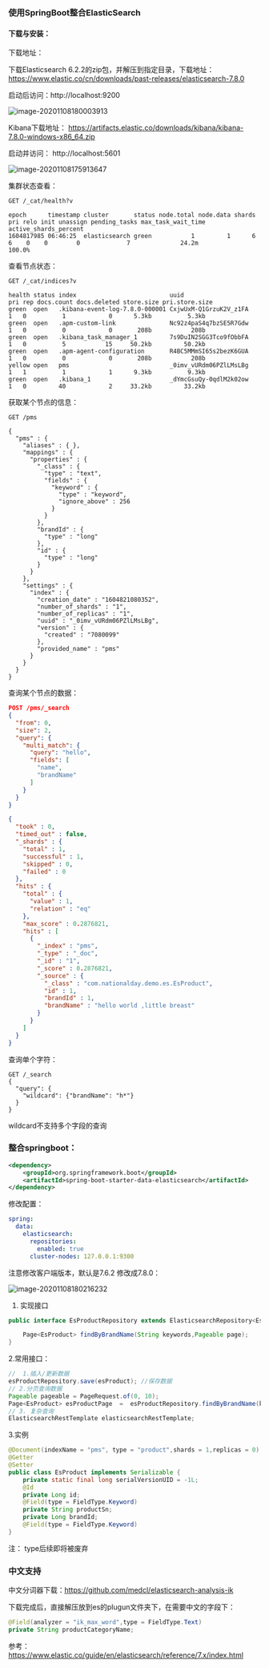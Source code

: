 ### 使用SpringBoot整合ElasticSearch

####  下载与安装：

下载地址：

下载Elasticsearch 6.2.2的zip包，并解压到指定目录，下载地址：https://www.elastic.co/cn/downloads/past-releases/elasticsearch-7.8.0

启动后访问：http://localhost:9200

![image-20201108180003913](https://github.com/rainluacgq/java/blob/master/搜索/elasticsearch/pic/image-20201108180003913.png)

Kibana下载地址： https://artifacts.elastic.co/downloads/kibana/kibana-7.8.0-windows-x86_64.zip

启动并访问： http://localhost:5601

![image-20201108175913647](https://github.com/rainluacgq/java/blob/master/搜索/elasticsearch/pic/image-20201108175913647.png)

集群状态查看：

```
GET /_cat/health?v
```

```
epoch      timestamp cluster       status node.total node.data shards pri relo init unassign pending_tasks max_task_wait_time active_shards_percent
1604817985 06:46:25  elasticsearch green           1         1      6   6    0    0        0             7              24.2m                100.0%
```

查看节点状态：

```
GET /_cat/indices?v
```

```
health status index                          uuid                   pri rep docs.count docs.deleted store.size pri.store.size
green  open   .kibana-event-log-7.8.0-000001 CxjwUxM-Q1GrzuK2V_z1FA   1   0          1            0      5.3kb          5.3kb
green  open   .apm-custom-link               Nc92z4paS4q7bzSE5R7Gdw   1   0          0            0       208b           208b
green  open   .kibana_task_manager_1         7s9DuIN2SGG3Tco9fObbFA   1   0          5           15     50.2kb         50.2kb
green  open   .apm-agent-configuration       R4BC5MMmSI65s2bezK6GUA   1   0          0            0       208b           208b
yellow open   pms                            _0imv_vURdm06PZlLMsLBg   1   1          1            1      9.3kb          9.3kb
green  open   .kibana_1                      _dYmcGsuQy-0qdlM2k02ow   1   0         40            2     33.2kb         33.2kb
```

获取某个节点的信息：

```
GET /pms
```

```
{
  "pms" : {
    "aliases" : { },
    "mappings" : {
      "properties" : {
        "_class" : {
          "type" : "text",
          "fields" : {
            "keyword" : {
              "type" : "keyword",
              "ignore_above" : 256
            }
          }
        },
        "brandId" : {
          "type" : "long"
        },
        "id" : {
          "type" : "long"
        }
      }
    },
    "settings" : {
      "index" : {
        "creation_date" : "1604821080352",
        "number_of_shards" : "1",
        "number_of_replicas" : "1",
        "uuid" : "_0imv_vURdm06PZlLMsLBg",
        "version" : {
          "created" : "7080099"
        },
        "provided_name" : "pms"
      }
    }
  }
}
```

查询某个节点的数据：

```json
POST /pms/_search
{
  "from": 0, 
  "size": 2, 
  "query": {
    "multi_match": {
      "query": "hello",
      "fields": [
        "name",
        "brandName"
      ]
    }
  }
}
```

```json
{
  "took" : 0,
  "timed_out" : false,
  "_shards" : {
    "total" : 1,
    "successful" : 1,
    "skipped" : 0,
    "failed" : 0
  },
  "hits" : {
    "total" : {
      "value" : 1,
      "relation" : "eq"
    },
    "max_score" : 0.2876821,
    "hits" : [
      {
        "_index" : "pms",
        "_type" : "_doc",
        "_id" : "1",
        "_score" : 0.2876821,
        "_source" : {
          "_class" : "com.nationalday.demo.es.EsProduct",
          "id" : 1,
          "brandId" : 1,
          "brandName" : "hello world ,little breast"
        }
      }
    ]
  }
}
```

查询单个字符：

```
GET /_search
{
  "query": {
    "wildcard": {"brandName": "h*"}
  }
}
```

wildcard不支持多个字段的查询

###  整合springboot：

```xml
<dependency>
    <groupId>org.springframework.boot</groupId>
    <artifactId>spring-boot-starter-data-elasticsearch</artifactId>
</dependency>
```

修改配置：

```yml
spring:
  data:
    elasticsearch:
      repositories:
        enabled: true
      cluster-nodes: 127.0.0.1:9300
```

注意修改客户端版本，默认是7.6.2 修改成7.8.0：

![image-20201108180216232](https://github.com/rainluacgq/java/blob/master/搜索/elasticsearch/pic/image-20201108180216232.png)

1. 实现接口

```java
public interface EsProductRepository extends ElasticsearchRepository<EsProduct, Long> {

    Page<EsProduct> findByBrandName(String keywords,Pageable page);
}
```

2.常用接口：

```java
//  1.插入/更新数据
esProductRepository.save(esProduct); //保存数据
// 2.分页查询数据
Pageable pageable = PageRequest.of(0, 10);
Page<EsProduct> esProductPage  =  esProductRepository.findByBrandName(keyword,pageable);
// 3. 复杂查询
ElasticsearchRestTemplate elasticsearchRestTemplate;
```

3.实例

```java
@Document(indexName = "pms", type = "product",shards = 1,replicas = 0)
@Getter
@Setter
public class EsProduct implements Serializable {
    private static final long serialVersionUID = -1L;
    @Id
    private Long id;
    @Field(type = FieldType.Keyword)
    private String productSn;
    private Long brandId;
    @Field(type = FieldType.Keyword)
}
```

注： type后续即将被废弃



### 中文支持

中文分词器下载：https://github.com/medcl/elasticsearch-analysis-ik

下载完成后，直接解压放到es的plugun文件夹下，在需要中文的字段下：

```java
@Field(analyzer = "ik_max_word",type = FieldType.Text)
private String productCategoryName;
```

参考： https://www.elastic.co/guide/en/elasticsearch/reference/7.x/index.html